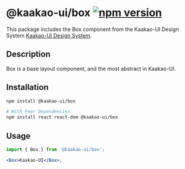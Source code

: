 # @kaakao-ui/box [![npm version](https://flat.badgen.net/npm/v/@kaakao-ui/box)](https://www.npmjs.com/package/@kaakao-ui/box)

This package includes the Box component from the Kaakao-UI Design System
[Kaakao-UI Design System](https://github.com/kaakao-ui).

## Description

Box is a base layout component, and the most abstract in Kaakao-UI.

## Installation

```sh
npm install @kaakao-ui/box

# With Peer Dependencies
npm install react react-dom @kaakao-ui/box
```

## Usage

```jsx
import { Box } from '@kaakao-ui/box';

<Box>Kaakao-UI</Box>;
```
